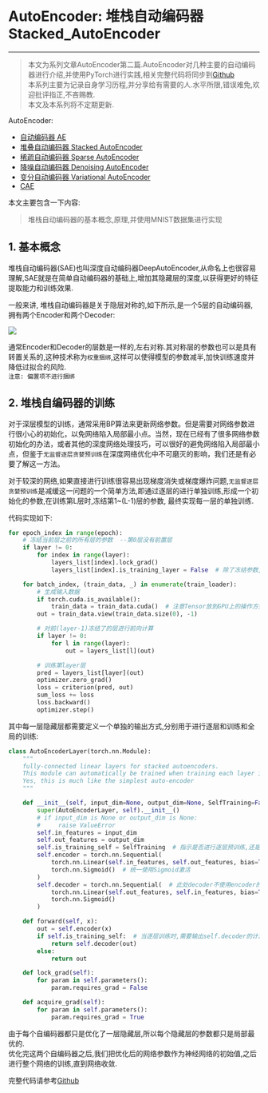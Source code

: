 # AutoEncoder: 堆栈自动编码器 Stacked_AutoEncoder
---
> 本文为系列文章AutoEncoder第二篇.AutoEncoder对几种主要的自动编码器进行介绍,并使用PyTorch进行实践,相关完整代码将同步到[Github](https://github.com/LitoNeo/pytorch-AutoEncoders)  
本系列主要为记录自身学习历程,并分享给有需要的人.水平所限,错误难免,欢迎批评指正,不吝赐教.  
> 本文及本系列将不定期更新.

AutoEncoder:  
* [自动编码器 AE](https://zhuanlan.zhihu.com/p/83019501)
* [堆叠自动编码器 Stacked AutoEncoder](https://zhuanlan.zhihu.com/p/83331286)
* [稀疏自动编码器 Sparse AutoEncoder]()
* [降噪自动编码器 Denoising AutoEncoder]()
* [变分自动编码器 Variational AutoEncoder]()
* [CAE]()

本文主要包含一下内容:
> 堆栈自动编码器的基本概念,原理,并使用MNIST数据集进行实现

## 1. 基本概念
堆栈自动编码器(SAE)也叫深度自动编码器DeepAutoEncoder,从命名上也很容易理解,SAE就是在简单自动编码器的基础上,增加其隐藏层的深度,以获得更好的特征提取能力和训练效果.  

一般来讲, 堆栈自动编码器是关于隐层对称的,如下所示,是一个5层的自动编码器,拥有两个Encoder和两个Decoder:  

<img src="https://user-images.githubusercontent.com/44689665/65301744-467d0600-dbab-11e9-8cb6-148ab3e4982c.png" />

通常Encoder和Decoder的层数是一样的,左右对称.其对称层的参数也可以是具有转置关系的,这种技术称为`权重捆绑`,这样可以使得模型的参数减半,加快训练速度并降低过拟合的风险.  
```注意: 偏置项不进行捆绑```  

## 2. 堆栈自编码器的训练
对于深层模型的训练，通常采用BP算法来更新网络参数。但是需要对网络参数进行很小心的初始化，以免网络陷入局部最小点。当然，现在已经有了很多网络参数初始化的办法，或者其他的深度网络处理技巧，可以很好的避免网络陷入局部最小点，但鉴于`无监督逐层贪婪预训练`在深度网络优化中不可磨灭的影响，我们还是有必要了解这一方法。

对于较深的网络,如果直接进行训练很容易出现梯度消失或梯度爆炸问题,`无监督逐层贪婪预训练`是减缓这一问题的一个简单方法,即通过逐层的进行单独训练,形成一个初始化的参数,在训练第L层时,冻结第1~(L-1)层的参数, 最终实现每一层的单独训练.

代码实现如下:
```python
for epoch_index in range(epoch):
    # 冻结当前层之前的所有层的参数  --第0层没有前置层
    if layer != 0:
        for index in range(layer):
            layers_list[index].lock_grad()
            layers_list[index].is_training_layer = False  # 除了冻结参数,也要设置冻结层的输出返回方式, 见下方解析

    for batch_index, (train_data, _) in enumerate(train_loader):
        # 生成输入数据
        if torch.cuda.is_available():
            train_data = train_data.cuda()  # 注意Tensor放到GPU上的操作方式,和model不同
        out = train_data.view(train_data.size(0), -1)

        # 对前(layer-1)冻结了的层进行前向计算
        if layer != 0:
            for l in range(layer):
                out = layers_list[l](out)

        # 训练第layer层
        pred = layers_list[layer](out)
        optimizer.zero_grad()
        loss = criterion(pred, out)
        sum_loss += loss
        loss.backward()
        optimizer.step()
```

其中每一层隐藏层都需要定义一个单独的输出方式,分别用于进行逐层和训练和全局的训练:  

```python
class AutoEncoderLayer(torch.nn.Module):
    """
    fully-connected linear layers for stacked autoencoders.
    This module can automatically be trained when training each layer is enabled
    Yes, this is much like the simplest auto-encoder
    """

    def __init__(self, input_dim=None, output_dim=None, SelfTraining=False):
        super(AutoEncoderLayer, self).__init__()
        # if input_dim is None or output_dim is None:
        #     raise ValueError
        self.in_features = input_dim
        self.out_features = output_dim
        self.is_training_self = SelfTraining  # 指示是否进行逐层预训练,还是训练整个网络
        self.encoder = torch.nn.Sequential(
            torch.nn.Linear(self.in_features, self.out_features, bias=True),
            torch.nn.Sigmoid()  # 统一使用Sigmoid激活
        )
        self.decoder = torch.nn.Sequential(  # 此处decoder不使用encoder的转置; 使用Sigmoid进行激活.
            torch.nn.Linear(self.out_features, self.in_features, bias=True),
            torch.nn.Sigmoid()
        )

    def forward(self, x):
        out = self.encoder(x)
        if self.is_training_self:  # 当逐层训练时,需要输出self.decoder的计算结果,作为一个输出层; 
            return self.decoder(out)
        else:
            return out

    def lock_grad(self):
        for param in self.parameters():
            param.requires_grad = False

    def acquire_grad(self):
        for param in self.parameters():
            param.requires_grad = True
```

由于每个自编码器都只是优化了一层隐藏层,所以每个隐藏层的参数都只是局部最优的.  
优化完这两个自编码器之后,我们把优化后的网络参数作为神经网络的初始值,之后进行整个网络的训练,直到网络收敛.

完整代码请参考[Github](https://github.com/LitoNeo/pytorch-AutoEncoders/tree/master/src/StackedAutoEncoder)